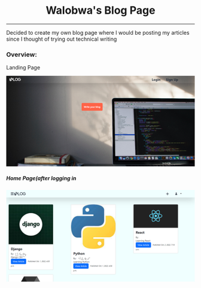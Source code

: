 <h1 align="center">Walobwa's Blog Page</h1>
<hr>
<p>Decided to create my own blog page where I would be posting my articles since I thought of trying out technical writing</p>
<h3>Overview:</h3>
<p>Landing Page<p>
<p>
    <img src="readmeimages/blogland.png">
</p>
<h5>Home Page(after logging in</h5>
<p>
    <img src="readmeimages/bloghomep.png">
</p>
